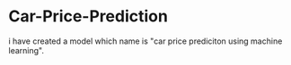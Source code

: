 # Car-Price-Prediction
i have created a model which name is "car price prediciton using machine learning". 
